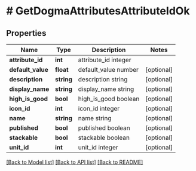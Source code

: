 # # GetDogmaAttributesAttributeIdOk

## Properties

Name | Type | Description | Notes
------------ | ------------- | ------------- | -------------
**attribute_id** | **int** | attribute_id integer | 
**default_value** | **float** | default_value number | [optional] 
**description** | **string** | description string | [optional] 
**display_name** | **string** | display_name string | [optional] 
**high_is_good** | **bool** | high_is_good boolean | [optional] 
**icon_id** | **int** | icon_id integer | [optional] 
**name** | **string** | name string | [optional] 
**published** | **bool** | published boolean | [optional] 
**stackable** | **bool** | stackable boolean | [optional] 
**unit_id** | **int** | unit_id integer | [optional] 

[[Back to Model list]](../../README.md#documentation-for-models) [[Back to API list]](../../README.md#documentation-for-api-endpoints) [[Back to README]](../../README.md)


